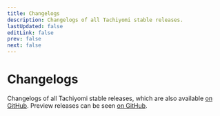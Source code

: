 ```yaml
---
title: Changelogs
description: Changelogs of all Tachiyomi stable releases.
lastUpdated: false
editLink: false
prev: false
next: false
---
```


<script setup>
import ChangelogsList from "@theme/components/ChangelogsList.vue";
</script>

# Changelogs

Changelogs of all Tachiyomi stable releases, which are also available [on GitHub](https://github.com/mihonapp/mihon/releases). Preview releases can be seen [on GitHub](https://github.com/mihonapp/mihon-preview/releases).

<ChangelogsList />
